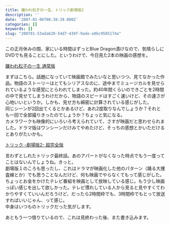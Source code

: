 ```yaml
---
title: 嫌われ松子の一生、トリック劇場版2
description: ''
date: '2007-01-06T08:38:39.000Z'
categories: []
keywords: []
slug: "200701-53ada620-54d7-439f-9ade-a9bc9585174a"
---
```

この正月休みの間、家にいる時間はずっとBlue Dragon漬けなので、気晴らしにDVDでも見ることにした。というわけで、今日見た2本の映画の感想を。

[嫌われ松子の一生 通常版](http://www.amazon.co.jp/exec/obidos/ASIN/B000HRMEYG/sixapart-vox1-22 "嫌われ松子の一生 通常版")

まずはこちら。話題になっていて映画館でみたいなと思いつつ、見てなかった作品。物語のストーリーはとてもシリアスなのに、途中までミュージカルを見せられているような感覚にとらわれてしまった。約40年間くらいのできごとを2時間の中で見せてしまうわけだから、物語のスピードはすごく速いけど、その速さが心地いいというか。しかも、見せ方も綿密に計算されている感じがした。  
同じシーンが2回出てくるとかあるけど、あれ2度取りなんでしょうか？それとも一回で全部撮りきったのでしょうか？ちょっと気になる。  
カメラワークも映像的にいろいろ考えられていて、さすが映画だと思わせられました。ドラマ版はワンシーンだけみてやめたけど、そっちの感想とかいただけるとありがたいかも。

[トリック -劇場版2- 超完全版](http://www.amazon.co.jp/exec/obidos/ASIN/B000I8ONAC/sixapart-vox1-22 "トリック -劇場版2- 超完全版")

言わずとしれたトリック最終話。あのアパートがなくなった時点でもう一度ってことはないんでしょうね。きっと。  
劇場版１のころも思ったし、これはドラマが映画化した他のパターン（踊る大捜査線とか）でも思うことなんだけど、何も映画でやらなくてもって感じがした。ちょっとお金をかけたテレビ番組を映画として放映している感じ。もう少し映画っぽい感じを出して欲しかった。テレビ慣れしている人から見ると見やすくてわかりやすくていいんだろうけど、だったら2時間枠でも、3時間枠でもとって放送すればいいじゃん、って感じ。  
中身はいつものトリックだった気がします。

あともう一つ借りているので、これは見終わった後、また書き込みます。